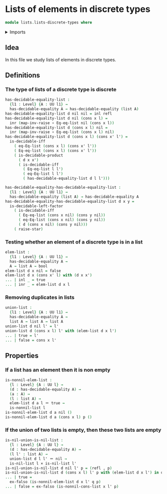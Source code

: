 # Lists of elements in discrete types

```agda
module lists.lists-discrete-types where
```

<details><summary>Imports</summary>

```agda
open import foundation.booleans
open import foundation.cartesian-product-types
open import foundation.coproduct-types
open import foundation.decidable-equality
open import foundation.decidable-types
open import foundation.dependent-pair-types
open import foundation.empty-types
open import foundation.function-types
open import foundation.identity-types
open import foundation.raising-universe-levels
open import foundation.raising-universe-levels-unit-type
open import foundation.unit-type
open import foundation.universe-levels

open import lists.equality-lists
open import lists.lists
```

</details>

## Idea

In this file we study lists of elements in discrete types.

## Definitions

### The type of lists of a discrete type is discrete

```agda
has-decidable-equality-list :
  {l1 : Level} {A : UU l1} →
  has-decidable-equality A → has-decidable-equality (list A)
has-decidable-equality-list d nil nil = inl refl
has-decidable-equality-list d nil (cons x l) =
  inr (map-inv-raise ∘ Eq-eq-list nil (cons x l))
has-decidable-equality-list d (cons x l) nil =
  inr (map-inv-raise ∘ Eq-eq-list (cons x l) nil)
has-decidable-equality-list d (cons x l) (cons x' l') =
  is-decidable-iff
    ( eq-Eq-list (cons x l) (cons x' l'))
    ( Eq-eq-list (cons x l) (cons x' l'))
    ( is-decidable-product
      ( d x x')
      ( is-decidable-iff
        ( Eq-eq-list l l')
        ( eq-Eq-list l l')
        ( has-decidable-equality-list d l l')))

has-decidable-equality-has-decidable-equality-list :
  {l1 : Level} {A : UU l1} →
  has-decidable-equality (list A) → has-decidable-equality A
has-decidable-equality-has-decidable-equality-list d x y =
  is-decidable-left-factor
    ( is-decidable-iff
      ( Eq-eq-list (cons x nil) (cons y nil))
      ( eq-Eq-list (cons x nil) (cons y nil))
      ( d (cons x nil) (cons y nil)))
    ( raise-star)
```

### Testing whether an element of a discrete type is in a list

```agda
elem-list :
  {l1 : Level} {A : UU l1} →
  has-decidable-equality A →
  A → list A → bool
elem-list d x nil = false
elem-list d x (cons x' l) with (d x x')
... | inl _ = true
... | inr _ = elem-list d x l
```

### Removing duplicates in lists

```agda
union-list :
  {l1 : Level} {A : UU l1} →
  has-decidable-equality A →
  list A → list A → list A
union-list d nil l' = l'
union-list d (cons x l) l' with (elem-list d x l')
... | true = l'
... | false = cons x l'
```

## Properties

### If a list has an element then it is non empty

```agda
is-nonnil-elem-list :
  {l : Level} {A : UU l} →
  (d : has-decidable-equality A) →
  (a : A) →
  (l : list A) →
  elem-list d a l ＝ true →
  is-nonnil-list l
is-nonnil-elem-list d a nil ()
is-nonnil-elem-list d a (cons x l) p ()
```

### If the union of two lists is empty, then these two lists are empty

```agda
is-nil-union-is-nil-list :
  {l : Level} {A : UU l} →
  (d : has-decidable-equality A) →
  (l l' : list A) →
  union-list d l l' ＝ nil →
  is-nil-list l × is-nil-list l'
is-nil-union-is-nil-list d nil l' p = (refl , p)
is-nil-union-is-nil-list d (cons x l) l' p with (elem-list d x l') in q
... | true =
  ex-falso (is-nonnil-elem-list d x l' q p)
... | false = ex-falso (is-nonnil-cons-list x l' p)
```
